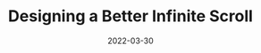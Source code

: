 ---
date: 2022-03-30
permalink: false
publisher: smashingmag
tags:
  - scrolling
  - pagination
target_url: https://www.smashingmagazine.com/2022/03/designing-better-infinite-scroll/
title: Designing a Better Infinite Scroll
---